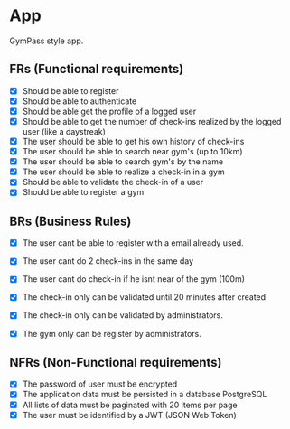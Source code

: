 # App

GymPass style app.

## FRs (Functional requirements)

- [x] Should be able to register
- [x] Should be able to authenticate
- [x] Should be able get the profile of a logged user
- [x] Should be able to get the number of check-ins realized by the logged user (like a daystreak)
- [x] The user should be able to get his own history of check-ins
- [x] The user should be able to search near gym's (up to 10km)
- [x] The user should be able to search gym's by the name
- [x] The user should be able to realize a check-in in a gym
- [x] Should be able to validate the check-in of a user
- [x] Should be able to register a gym

## BRs (Business Rules)

- [x] The user cant be able to register with a email already used.
- [x] The user cant do 2 check-ins in the same day
- [x] The user cant do check-in if he isnt near of the gym (100m)
- [x] The check-in only can be validated until 20 minutes after created
- [x] The check-in only can be validated by administrators.
- [x] The gym only can be register by administrators.


## NFRs (Non-Functional requirements)

- [x] The password of user must be encrypted
- [x] The application data must be persisted in a database PostgreSQL
- [x] All lists of data must be paginated with 20 items per page
- [x] The user must be identified by a JWT (JSON Web Token)
